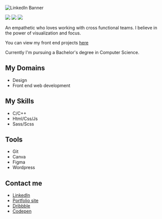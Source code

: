 ![LinkedIn Banner](https://user-images.githubusercontent.com/82641747/157427061-098467c1-4392-4d13-9a12-bbd13a7a31fb.jpg)

![](https://img.shields.io/static/v1?message=kiruanime2003&logo=codepen&labelColor=000&color=D6D2D2&logoColor=D6D2D2&label=%20&style=plastic)
![](https://img.shields.io/static/v1?message=kiruanime2003&logo=dribbble&labelColor=000&color=FC5A8B&logoColor=FC5A8B&label=%20&style=plastic)
![](https://img.shields.io/static/v1?message=kiruanime2003&logo=github&labelColor=000&color=3F8EFC&logoColor=3F8EFC&label=%20&style=plastic)

<p>An empathetic who loves working with cross functional teams. I believe in the power of visualization and focus.</p>
You can view my front end projects <a href="https://kiruanime2003.wordpress.com/2022/07/09/my-front-end-projects/">here</a>

Currently I'm pursuing a Bachelor's degree in Computer Science.

## My Domains

<ul><li>Design</li><li>Front end web development</li></ul>

## My Skills

<ul><li>C/C++</li><li>Html/Css/Js</li><li>Sass/Scss</li></ul>

## Tools

<ul><li>Git</li><li>Canva</li><li>Figma</li><li>Wordpress</li></ul>

## Contact me

<ul><a href="https://www.linkedin.com/in/kiruthiga-kanagalingam-6a6641200/" target="_blank"><li>LinkedIn</li></a><a href="https://kiruanime2003.gitlab.io/"><li>Portfolio site</li></a><a href="https://dribbble.com/kiruanime2003"><li>Dribbble</li></a><a href="https://codepen.io/kiruanime2003"><li>Codepen</li></a></ul>
